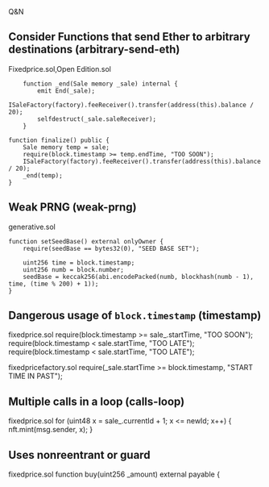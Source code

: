 Q&N
## Consider Functions that send Ether to arbitrary destinations (arbitrary-send-eth)
Fixedprice.sol,Open Edition.sol
```solidity
    function _end(Sale memory _sale) internal {
        emit End(_sale);
        ISaleFactory(factory).feeReceiver().transfer(address(this).balance / 20);
        selfdestruct(_sale.saleReceiver);
    }
```
    function finalize() public {
        Sale memory temp = sale;
        require(block.timestamp >= temp.endTime, "TOO SOON");
        ISaleFactory(factory).feeReceiver().transfer(address(this).balance / 20);
        _end(temp);
    }

## Weak PRNG (weak-prng)
generative.sol

    function setSeedBase() external onlyOwner {
        require(seedBase == bytes32(0), "SEED BASE SET");

        uint256 time = block.timestamp;
        uint256 numb = block.number;
        seedBase = keccak256(abi.encodePacked(numb, blockhash(numb - 1), time, (time % 200) + 1));
    }

## Dangerous usage of `block.timestamp` (timestamp)

fixedprice.sol
require(block.timestamp >= sale_.startTime, "TOO SOON");
require(block.timestamp < sale.startTime, "TOO LATE");
require(block.timestamp < sale.startTime, "TOO LATE");

fixedpricefactory.sol
require(_sale.startTime >= block.timestamp, "START TIME IN PAST");

## Multiple calls in a loop (calls-loop)
fixedprice.sol
 for (uint48 x = sale_.currentId + 1; x <= newId; x++) {
            nft.mint(msg.sender, x);
        }

## Uses nonreentrant or guard
fixedprice.sol
    function buy(uint256 _amount) external payable {